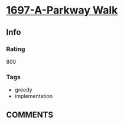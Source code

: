 # [1697-A-Parkway Walk](https://codeforces.com/problemset/problem/1697/A)

## Info

### Rating

800

### Tags

- greedy
- implementation

## __COMMENTS__

> 
